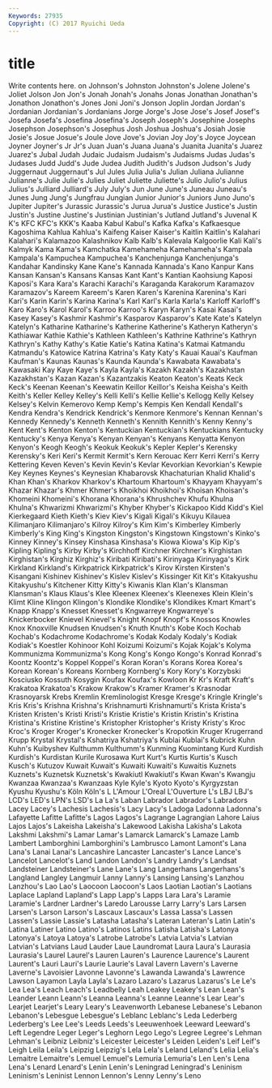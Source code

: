 ```yaml
---
Keywords: 27935 
Copyright: (C) 2017 Ryuichi Ueda
---
```


# title

Write contents here.
on Johnson's Johnston Johnston's Jolene
Jolene's Joliet Jolson Jon Jon's Jonah Jonah's Jonahs Jonas Jonathan
Jonathan's Jonathon Jonathon's Jones Joni Joni's Jonson Joplin Jordan Jordan's
Jordanian Jordanian's Jordanians Jorge Jorge's Jose Jose's Josef Josef's Josefa
Josefa's Josefina Josefina's Joseph Joseph's Josephine Josephs Josephson Josephson's Josephus
Josh Joshua Joshua's Josiah Josie Josie's Josue Josue's Joule Jove
Jove's Jovian Joy Joy's Joyce Joycean Joyner Joyner's Jr Jr's
Juan Juan's Juana Juana's Juanita Juanita's Juarez Juarez's Jubal Judah
Judaic Judaism Judaism's Judaisms Judas Judas's Judases Judd Judd's Jude
Judea Judith Judith's Judson Judson's Judy Juggernaut Juggernaut's Jul Jules
Julia Julia's Julian Juliana Julianne Julianne's Julie Julie's Julies Juliet
Juliette Juliette's Julio Julio's Julius Julius's Julliard Julliard's July July's
Jun June June's Juneau Juneau's Junes Jung Jung's Jungfrau Jungian
Junior Junior's Juniors Juno Juno's Jupiter Jupiter's Jurassic Jurassic's Jurua
Jurua's Justice Justice's Justin Justin's Justine Justine's Justinian Justinian's Jutland
Jutland's Juvenal K K's KFC KFC's KKK's Kaaba Kabul Kabul's
Kafka Kafka's Kafkaesque Kagoshima Kahlua Kahlua's Kaifeng Kaiser Kaiser's Kaitlin
Kaitlin's Kalahari Kalahari's Kalamazoo Kalashnikov Kalb Kalb's Kalevala Kalgoorlie Kali
Kali's Kalmyk Kama Kama's Kamchatka Kamehameha Kamehameha's Kampala Kampala's Kampuchea
Kampuchea's Kanchenjunga Kanchenjunga's Kandahar Kandinsky Kane Kane's Kannada Kannada's Kano
Kanpur Kans Kansan Kansan's Kansans Kansas Kant Kant's Kantian Kaohsiung
Kaposi Kaposi's Kara Kara's Karachi Karachi's Karaganda Karakorum Karamazov Karamazov's
Kareem Kareem's Karen Karen's Karenina Karenina's Kari Kari's Karin Karin's
Karina Karina's Karl Karl's Karla Karla's Karloff Karloff's Karo Karo's
Karol Karol's Karroo Karroo's Karyn Karyn's Kasai Kasai's Kasey Kasey's
Kashmir Kashmir's Kasparov Kasparov's Kate Kate's Katelyn Katelyn's Katharine Katharine's
Katherine Katherine's Katheryn Katheryn's Kathiawar Kathie Kathie's Kathleen Kathleen's Kathrine
Kathrine's Kathryn Kathryn's Kathy Kathy's Katie Katie's Katina Katina's Katmai
Katmandu Katmandu's Katowice Katrina Katrina's Katy Katy's Kauai Kauai's Kaufman
Kaufman's Kaunas Kaunas's Kaunda Kaunda's Kawabata Kawabata's Kawasaki Kay Kaye
Kaye's Kayla Kayla's Kazakh Kazakh's Kazakhstan Kazakhstan's Kazan Kazan's Kazantzakis
Keaton Keaton's Keats Keck Keck's Keenan Keenan's Keewatin Keillor Keillor's
Keisha Keisha's Keith Keith's Keller Kelley Kelley's Kelli Kelli's Kellie
Kellie's Kellogg Kelly Kelsey Kelsey's Kelvin Kemerovo Kemp Kemp's Kempis
Ken Kendall Kendall's Kendra Kendra's Kendrick Kendrick's Kenmore Kenmore's Kennan
Kennan's Kennedy Kennedy's Kenneth Kenneth's Kennith Kennith's Kenny Kenny's Kent
Kent's Kenton Kenton's Kentuckian Kentuckian's Kentuckians Kentucky Kentucky's Kenya Kenya's
Kenyan Kenyan's Kenyans Kenyatta Kenyon Kenyon's Keogh Keogh's Keokuk Keokuk's
Kepler Kepler's Kerensky Kerensky's Keri Keri's Kermit Kermit's Kern Kerouac
Kerr Kerri Kerri's Kerry Kettering Keven Keven's Kevin Kevin's Kevlar
Kevorkian Kevorkian's Kewpie Key Keynes Keynes's Keynesian Khabarovsk Khachaturian Khalid
Khalid's Khan Khan's Kharkov Kharkov's Khartoum Khartoum's Khayyam Khayyam's Khazar
Khazar's Khmer Khmer's Khoikhoi Khoikhoi's Khoisan Khoisan's Khomeini Khomeini's Khorana
Khorana's Khrushchev Khufu Khulna Khulna's Khwarizmi Khwarizmi's Khyber Khyber's Kickapoo
Kidd Kidd's Kiel Kierkegaard Kieth Kieth's Kiev Kiev's Kigali Kigali's
Kikuyu Kilauea Kilimanjaro Kilimanjaro's Kilroy Kilroy's Kim Kim's Kimberley Kimberly
Kimberly's King King's Kingston Kingston's Kingstown Kingstown's Kinko's Kinney Kinney's
Kinsey Kinshasa Kinshasa's Kiowa Kiowa's Kip Kip's Kipling Kipling's Kirby
Kirby's Kirchhoff Kirchner Kirchner's Kirghistan Kirghistan's Kirghiz Kirghiz's Kiribati Kiribati's
Kirinyaga Kirinyaga's Kirk Kirkland Kirkland's Kirkpatrick Kirkpatrick's Kirov Kirsten Kirsten's
Kisangani Kishinev Kishinev's Kislev Kislev's Kissinger Kit Kit's Kitakyushu Kitakyushu's
Kitchener Kitty Kitty's Kiwanis Klan Klan's Klansman Klansman's Klaus Klaus's
Klee Kleenex Kleenex's Kleenexes Klein Klein's Klimt Kline Klingon Klingon's
Klondike Klondike's Klondikes Kmart Kmart's Knapp Knapp's Knesset Knesset's Kngwarreye
Kngwarreye's Knickerbocker Knievel Knievel's Knight Knopf Knopf's Knossos Knowles Knox
Knoxville Knudsen Knudsen's Knuth Knuth's Kobe Koch Kochab Kochab's Kodachrome
Kodachrome's Kodak Kodaly Kodaly's Kodiak Kodiak's Koestler Kohinoor Kohl Koizumi
Koizumi's Kojak Kojak's Kolyma Kommunizma Kommunizma's Kong Kong's Kongo Kongo's
Konrad Konrad's Koontz Koontz's Koppel Koppel's Koran Koran's Korans Korea
Korea's Korean Korean's Koreans Kornberg Kornberg's Kory Kory's Korzybski Kosciusko
Kossuth Kosygin Koufax Koufax's Kowloon Kr Kr's Kraft Kraft's Krakatoa
Krakatoa's Krakow Krakow's Kramer Kramer's Krasnodar Krasnoyarsk Krebs Kremlin Kremlinologist
Kresge Kresge's Kringle Kringle's Kris Kris's Krishna Krishna's Krishnamurti Krishnamurti's
Krista Krista's Kristen Kristen's Kristi Kristi's Kristie Kristie's Kristin Kristin's
Kristina Kristina's Kristine Kristine's Kristopher Kristopher's Kristy Kristy's Kroc Kroc's
Kroger Kroger's Kronecker Kronecker's Kropotkin Kruger Krugerrand Krupp Krystal Krystal's
Kshatriya Kshatriya's Kublai Kublai's Kubrick Kuhn Kuhn's Kuibyshev Kulthumm Kulthumm's
Kunming Kuomintang Kurd Kurdish Kurdish's Kurdistan Kurile Kurosawa Kurt Kurt's
Kurtis Kurtis's Kusch Kusch's Kutuzov Kuwait Kuwait's Kuwaiti Kuwaiti's Kuwaitis
Kuznets Kuznets's Kuznetsk Kuznetsk's Kwakiutl Kwakiutl's Kwan Kwan's Kwangju Kwanzaa
Kwanzaa's Kwanzaas Kyle Kyle's Kyoto Kyoto's Kyrgyzstan Kyushu Kyushu's Köln
Köln's L L'Amour L'Oreal L'Ouverture L's LBJ LBJ's LCD's LED's
LPN's LSD's La La's Laban Labrador Labrador's Labradors Lacey Lacey's
Lachesis Lachesis's Lacy Lacy's Ladoga Ladonna Ladonna's Lafayette Lafitte Lafitte's
Lagos Lagos's Lagrange Lagrangian Lahore Laius Lajos Lajos's Lakeisha Lakeisha's
Lakewood Lakisha Lakisha's Lakota Lakshmi Lakshmi's Lamar Lamar's Lamarck Lamarck's
Lamaze Lamb Lambert Lamborghini Lamborghini's Lambrusco Lamont Lamont's Lana Lana's
Lanai Lanai's Lancashire Lancaster Lancaster's Lance Lance's Lancelot Lancelot's Land
Landon Landon's Landry Landry's Landsat Landsteiner Landsteiner's Lane Lane's Lang
Langerhans Langerhans's Langland Langley Langmuir Lanny Lanny's Lansing Lansing's Lanzhou
Lanzhou's Lao Lao's Laocoon Laocoon's Laos Laotian Laotian's Laotians Laplace
Lapland Lapland's Lapp Lapp's Lapps Lara Lara's Laramie Laramie's Lardner
Lardner's Laredo Larousse Larry Larry's Lars Larsen Larsen's Larson Larson's
Lascaux Lascaux's Lassa Lassa's Lassen Lassen's Lassie Lassie's Latasha Latasha's
Lateran Lateran's Latin Latin's Latina Latiner Latino Latino's Latinos Latins
Latisha Latisha's Latonya Latonya's Latoya Latoya's Latrobe Latrobe's Latvia Latvia's
Latvian Latvian's Latvians Laud Lauder Laue Laundromat Laura Laura's Laurasia
Laurasia's Laurel Laurel's Lauren Lauren's Laurence Laurence's Laurent Laurent's Lauri
Lauri's Laurie Laurie's Laval Lavern Lavern's Laverne Laverne's Lavoisier Lavonne
Lavonne's Lawanda Lawanda's Lawrence Lawson Layamon Layla Layla's Lazaro Lazaro's
Lazarus Lazarus's Le Le's Lea Lea's Leach Leach's Leadbelly Leah
Leakey Leakey's Lean Lean's Leander Leann Leann's Leanna Leanna's Leanne
Leanne's Lear Lear's Learjet Learjet's Leary Leary's Leavenworth Lebanese Lebanese's
Lebanon Lebanon's Lebesgue Lebesgue's Leblanc Leblanc's Leda Lederberg Lederberg's Lee
Lee's Leeds Leeds's Leeuwenhoek Leeward Leeward's Left Legendre Leger Leger's
Leghorn Lego Lego's Legree Legree's Lehman Lehman's Leibniz Leibniz's Leicester
Leicester's Leiden Leiden's Leif Leif's Leigh Leila Leila's Leipzig Leipzig's
Lela Lela's Leland Leland's Lelia Lelia's Lemaitre Lemaitre's Lemuel Lemuel's
Lemuria Lemuria's Len Len's Lena Lena's Lenard Lenard's Lenin Lenin's
Leningrad Leningrad's Leninism Leninism's Leninist Lennon Lennon's Lenny Lenny's Leno
